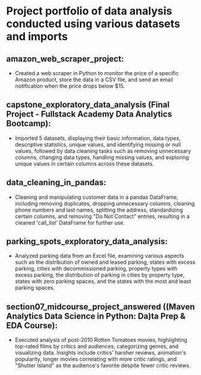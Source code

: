 # Project portfolio of data analysis conducted using various datasets and imports
## amazon_web_scraper_project:
- Created a web scraper in Python to monitor the price of a specific Amazon product, store the data in a CSV file, and send an email notification when the price drops below $15.
## capstone_exploratory_data_analysis (Final Project - Fullstack Academy Data Analytics Bootcamp):
- Imported 5 datasets, displaying their basic information, data types, descriptive statistics, unique values, and identifying missing or null values, followed by data cleaning tasks such as removing unnecessary columns, changing data types, handling missing values, and exploring unique values in certain columns across these datasets.
## data_cleaning_in_pandas:
- Cleaning and manipulating customer data in a pandas DataFrame, including removing duplicates, dropping unnecessary columns, cleaning phone numbers and last names, splitting the address, standardizing certain columns, and removing "Do Not Contact" entries, resulting in a cleaned 'call_list' DataFrame for further use.
## parking_spots_exploratory_data_analysis:
- Analyzed parking data from an Excel file, examining various aspects such as the distribution of owned and leased parking, states with excess parking, cities with decommissioned parking, property types with excess parking, the distribution of parking in cities by property type, states with zero parking spaces, and the states with the most and least parking spaces.
## section07_midcourse_project_answered ((Maven Analytics Data Science in Python: Da)ta Prep & EDA Course):
- Executed analysis of post-2010 Rotten Tomatoes movies, highlighting top-rated films by critics and audiences, categorizing genres, and visualizing data. Insights include critics' harsher reviews, animation's popularity, longer movies correlating with more critic ratings, and "Shutter Island" as the audience's favorite despite fewer critic reviews.
